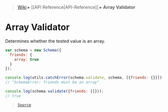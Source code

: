 > [Wiki](Home) ▸ [[API Reference|API-Reference]] ▸ **Array Validator**

# Array Validator

Determines whether the tested value is an array.

```javascript
var schema = new Schema({
  friends: {
    array: true
  }
});

console.log(utils.catchError(schema.validate, schema, [{friends: {}}])+'');
// "SchemaError: friends must be an array"

console.log(schema.validate({friends: []}));
// true
```

> [`Source`](/Neft-io/neft/blob/11ce61113abf36cfee4cca0e72112ab5bff468a7/src/schema/validators/array.litcoffee#array-validator)

